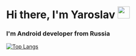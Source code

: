 <h1 align="left">Hi there, I'm Yaroslav </a> 
<img src="https://github.com/blackcater/blackcater/raw/main/images/Hi.gif" height="32"/></h1>
<h3 align="left">I'm Android developer from Russia </h3>

[![Top Langs](https://github-readme-stats.vercel.app/api/top-langs/?username=Jaroslav-89&layout=compact)](https://github.com/anuraghazra/github-readme-stats)

<!--
**Jaroslav-89/Jaroslav-89** is a ✨ _special_ ✨ repository because its `README.md` (this file) appears on your GitHub profile.

Here are some ideas to get you started:

- 🔭 I’m currently working on ...
- 🌱 I’m currently learning ...
- 👯 I’m looking to collaborate on ...
- 🤔 I’m looking for help with ...
- 💬 Ask me about ...
- 📫 How to reach me: ...
- 😄 Pronouns: ...
- ⚡ Fun fact: ...
-->
